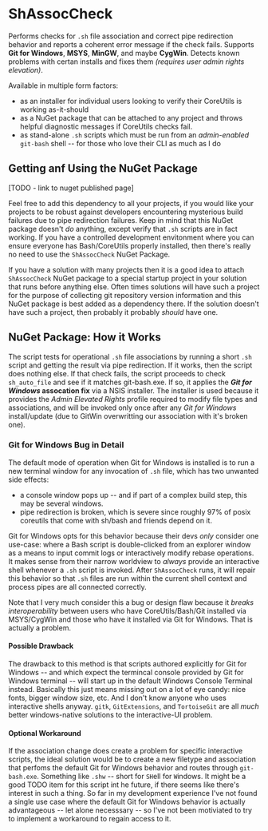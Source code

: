 # ShAssocCheck
Performs checks for `.sh` file association and correct pipe redirection behavior and reports a coherent
error message if the check fails.  Supports **Git for Windows**, **MSYS**, **MinGW**, and maybe **CygWin**.
Detects known problems with certan installs and fixes them _(requires user admin rights elevation)_.

Available in multiple form factors:
  * as an installer for individual users looking to verify their CoreUtils is working as-it-should
  * as a NuGet package that can be attached to any project and throws helpful diagnostic messages if
    CoreUtils checks fail.
  * as stand-alone `.sh` scripts which must be run from an _admin-enabled_ `git-bash` shell -- for those
    who love their CLI as much as I do
    
## Getting anf Using the NuGet Package

[TODO - link to nuget published page]

Feel free to add this dependency to all your projects, if you would like your projects to be robust against
developers encountering mysterious build failures due to pipe redirection failures.  Keep in mind that this
NuGet package doesn't _do_ anything, except verify that `.sh` scripts are in fact working.  If you have a
controlled development envitonment where you can ensure everyone has Bash/CoreUtils properly installed, then
there's really no need to use the `ShAssocCheck` NuGet Package.

If you have a solution with many projects then it is a good idea to attach `ShAssocCheck` NuGet package to a
special startup project in your solution that runs before anything else.  Often times solutions will have such
a project for the purpose of collecting git repository version information and this NuGet package is best
added as a dependency there.  If the solution doesn't have such a project, then probably it probably _should_
have one.

## NuGet Package: How it Works
The script tests for operational `.sh` file associations by running a short `.sh` script and getting
the result via pipe redirection.  If it works, then the script does nothing else.  If that check fails, the
script proceeds to check `sh_auto_file` and see if it matches git-bash.exe.  If so, it applies the 
***Git for Windows* assocation fix** via a NSIS installer.  The installer is used because it provides
the _Admin Elevated Rights_ profile required to modify file types and associations, and will be invoked
only once after any *Git for Windows* install/update (due to GitWin overwritting our association with it's
broken one).

### Git for Windows Bug in Detail
The default mode of operation when Git for Windows is installed is to run a new terminal window for
any invocation of `.sh` file, which has two unwanted side effects:

 * a console window pops up -- and if part of a complex build step, this may be several windows.
 * pipe redirection is broken, which is severe since roughly 97% of posix coreutils that come with
   sh/bash and friends depend on it.

Git for Windows opts for this behavior because their devs _only_ consider one use-case: where a
Bash script is double-clicked from an explorer window as a means to input commit logs or interactively
modify rebase operations.  It makes sense from their narrow worldview to _always_ provide an interactive
shell whenever a `.sh` script is invoked.  After `ShAssocCheck` runs, it will repair this behavior so
that `.sh` files are run within the current shell context and process pipes are all connected correctly.

Note that I very much consider this a bug or design flaw because it _breaks interoperability_ between
users who have CoreUtils/Bash/Git installed via MSYS/CygWin and those who have it installed via Git for
Windows.  That is actually a problem.

#### Possible Drawback
The drawback to this method is that scripts authored explicitly for Git for Windows -- and which expect
the termincal console provided by Git for Windows terminal -- will start up in the default Windows Console
Terminal instead.  Basically this just means missing out on a lot of eye candy: nice fonts, bigger window
size, etc.  And I don't know anyone who uses interactive shells anyway.  `gitk`, `GitExtensions`, and 
`TortoiseGit` are all _much_ better windows-native solutions to the interactive-UI problem.

#### Optional Workaround
If the association change does create a problem for specific interactive scripts, the ideal solution would 
be to create a new filetype and association that perfoms the default Git for Windows behavior and routes
through `git-bash.exe`.  Something like `.shw` -- short for `SH`ell for `W`indows.  It might be a good TODO
item for this script int he future, if there seems like there's interest in such a thing.  So far in my
development experience I've not found a single use case where the default Git for Windows behavior is actually
advantageous -- let alone necesssary -- so I've not been motiviated to try to implement a workaround to regain
access to it.

